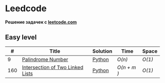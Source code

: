 # Leedcode

**Pешение задачек с [leetcode.com](https://leetcode.com)**

## Easy level
|  #  | Title | Solution | Time | Space |
| --- | ----- | -------- | ---- | ----- |
|9| [Palindrome Number](https://leetcode.com/problems/palindrome-number/description/?source=submission-ac) | [Python](./Easy/9.Palindrome_Number.py) | _O(n)_| _O(1)_ ||
|160| [Intersection of Two Linked Lists](https://leetcode.com/problems/intersection-of-two-linked-lists/description/) | [Python](./Easy/160.py) | _O(n + m )_| _O(1)_ ||
